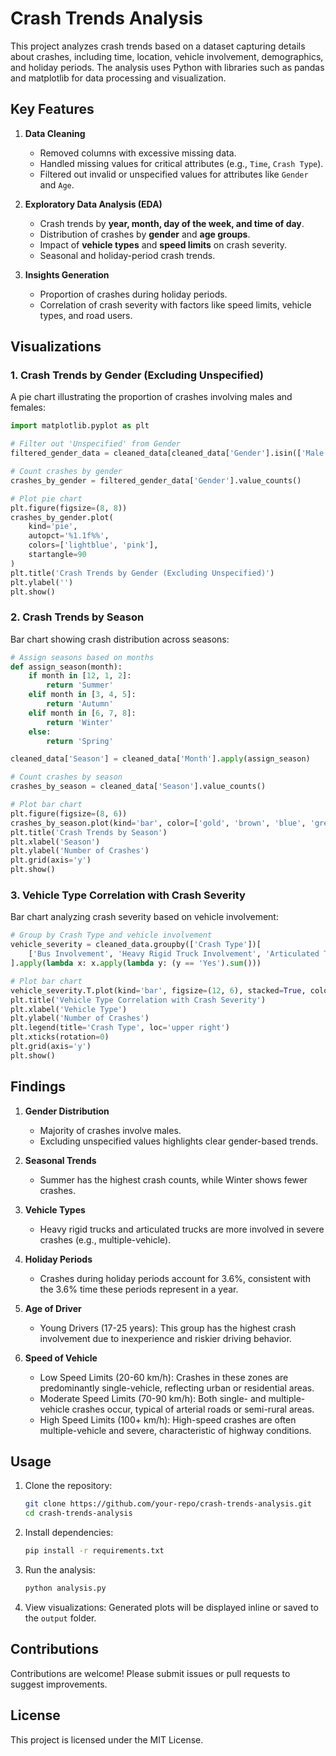 
# Crash Trends Analysis

This project analyzes crash trends based on a dataset capturing details about crashes, including time, location, vehicle involvement, demographics, and holiday periods. The analysis uses Python with libraries such as pandas and matplotlib for data processing and visualization.

## Key Features

1. **Data Cleaning**
   - Removed columns with excessive missing data.
   - Handled missing values for critical attributes (e.g., `Time`, `Crash Type`).
   - Filtered out invalid or unspecified values for attributes like `Gender` and `Age`.

2. **Exploratory Data Analysis (EDA)**
   - Crash trends by **year, month, day of the week, and time of day**.
   - Distribution of crashes by **gender** and **age groups**.
   - Impact of **vehicle types** and **speed limits** on crash severity.
   - Seasonal and holiday-period crash trends.

3. **Insights Generation**
   - Proportion of crashes during holiday periods.
   - Correlation of crash severity with factors like speed limits, vehicle types, and road users.

## Visualizations

### 1. Crash Trends by Gender (Excluding Unspecified)
A pie chart illustrating the proportion of crashes involving males and females:

```python
import matplotlib.pyplot as plt

# Filter out 'Unspecified' from Gender
filtered_gender_data = cleaned_data[cleaned_data['Gender'].isin(['Male', 'Female'])]

# Count crashes by gender
crashes_by_gender = filtered_gender_data['Gender'].value_counts()

# Plot pie chart
plt.figure(figsize=(8, 8))
crashes_by_gender.plot(
    kind='pie', 
    autopct='%1.1f%%', 
    colors=['lightblue', 'pink'], 
    startangle=90
)
plt.title('Crash Trends by Gender (Excluding Unspecified)')
plt.ylabel('')
plt.show()
```

### 2. Crash Trends by Season
Bar chart showing crash distribution across seasons:

```python
# Assign seasons based on months
def assign_season(month):
    if month in [12, 1, 2]:
        return 'Summer'
    elif month in [3, 4, 5]:
        return 'Autumn'
    elif month in [6, 7, 8]:
        return 'Winter'
    else:
        return 'Spring'

cleaned_data['Season'] = cleaned_data['Month'].apply(assign_season)

# Count crashes by season
crashes_by_season = cleaned_data['Season'].value_counts()

# Plot bar chart
plt.figure(figsize=(8, 6))
crashes_by_season.plot(kind='bar', color=['gold', 'brown', 'blue', 'green'])
plt.title('Crash Trends by Season')
plt.xlabel('Season')
plt.ylabel('Number of Crashes')
plt.grid(axis='y')
plt.show()
```

### 3. Vehicle Type Correlation with Crash Severity
Bar chart analyzing crash severity based on vehicle involvement:

```python
# Group by Crash Type and vehicle involvement
vehicle_severity = cleaned_data.groupby(['Crash Type'])[
    ['Bus Involvement', 'Heavy Rigid Truck Involvement', 'Articulated Truck Involvement']
].apply(lambda x: x.apply(lambda y: (y == 'Yes').sum()))

# Plot bar chart
vehicle_severity.T.plot(kind='bar', figsize=(12, 6), stacked=True, color=['skyblue', 'salmon'])
plt.title('Vehicle Type Correlation with Crash Severity')
plt.xlabel('Vehicle Type')
plt.ylabel('Number of Crashes')
plt.legend(title='Crash Type', loc='upper right')
plt.xticks(rotation=0)
plt.grid(axis='y')
plt.show()
```

## Findings

1. **Gender Distribution**
   - Majority of crashes involve males.
   - Excluding unspecified values highlights clear gender-based trends.

2. **Seasonal Trends**
   - Summer has the highest crash counts, while Winter shows fewer crashes.

3. **Vehicle Types**
   - Heavy rigid trucks and articulated trucks are more involved in severe crashes (e.g., multiple-vehicle).

4. **Holiday Periods**
   - Crashes during holiday periods account for 3.6%, consistent with the 3.6% time these periods represent in a year.
     
5. **Age of Driver**
   - Young Drivers (17-25 years): This group has the highest crash involvement due to inexperience and riskier driving behavior.

6. **Speed of Vehicle**
   - Low Speed Limits (20-60 km/h): Crashes in these zones are predominantly single-vehicle, reflecting urban or residential areas.
   - Moderate Speed Limits (70-90 km/h): Both single- and multiple-vehicle crashes occur, typical of arterial roads or semi-rural areas.
   - High Speed Limits (100+ km/h): High-speed crashes are often multiple-vehicle and severe, characteristic of highway conditions.

## Usage

1. Clone the repository:
   ```bash
   git clone https://github.com/your-repo/crash-trends-analysis.git
   cd crash-trends-analysis
   ```

2. Install dependencies:
   ```bash
   pip install -r requirements.txt
   ```

3. Run the analysis:
   ```bash
   python analysis.py
   ```

4. View visualizations:
   Generated plots will be displayed inline or saved to the `output` folder.

## Contributions
Contributions are welcome! Please submit issues or pull requests to suggest improvements.

## License
This project is licensed under the MIT License.
